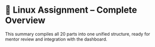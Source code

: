 # 🧭 Linux Assignment – Complete Overview
This summary compiles all 20 parts into one unified structure, ready for mentor review and integration with the dashboard.
